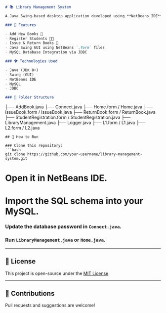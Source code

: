 ```markdown
# 📚 Library Management System

A Java Swing-based desktop application developed using **NetBeans IDE** for managing library operations like adding books, registering students, issuing and returning books. Backend is powered by **MySQL**.

### 📌 Features

- Add New Books 📘
- Register Students 🧑‍🎓
- Issue & Return Books 🔄
- Java Swing GUI using NetBeans `.form` files
- MySQL Database Integration via JDBC

### 🛠 Technologies Used

- Java (JDK 8+)
- Swing (GUI)
- NetBeans IDE
- MySQL
- JDBC

### 📁 Folder Structure

```
├── AddBook.java
├── Connect.java
├── Home.form / Home.java
├── IssueBook.form / IssueBook.java
├── ReturnBook.form / ReturnBook.java
├── StudentRegistration.form / StudentRegistration.java
├── LibraryManagement.java
├── Logger.java
├── L1.form / L1.java
├── L2.form / L2.java
```
## 🚀 How to Run

### Clone this repository:
```bash
git clone https://github.com/your-username/library-management-system.git
```

# Open it in NetBeans IDE.

# Import the SQL schema into your MySQL.

### Update the database password in `Connect.java`.

### Run `LibraryManagement.java` or `Home.java`.

---

## 🧾 License

This project is open-source under the [MIT License](LICENSE).

---

## 🙌 Contributions

Pull requests and suggestions are welcome!
```
